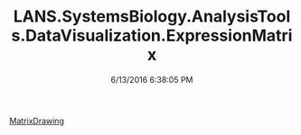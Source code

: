 ﻿---
title: LANS.SystemsBiology.AnalysisTools.DataVisualization.ExpressionMatrix
date: 6/13/2016 6:38:05 PM
---

[MatrixDrawing](T-LANS.SystemsBiology.AnalysisTools.DataVisualization.ExpressionMatrix.MatrixDrawing.html)
